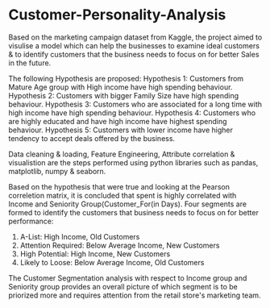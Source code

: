 # Customer-Personality-Analysis

Based on the marketing campaign dataset from Kaggle, the project aimed to visulise a model which can help the businesses to examine ideal customers & to identify customers that the
business needs to focus on for better Sales in the future.

The following Hypothesis are proposed:
Hypothesis 1: Customers from Mature Age group with High income have high spending behaviour.
Hypothesis 2: Customers with bigger Family Size have high spending behaviour.
Hypothesis 3: Customers who are associated for a long time with high income have high spending behaviour.
Hypothesis 4: Customers who are highly educated and have high income have highest spending behaviour.
Hypothesis 5: Customers with lower income have higher tendency to accept deals offered by the business.

Data cleaning & loading, Feature Engineering, Attribute correlation & visualistion are the steps performed using python libraries such as pandas, matplotlib, numpy & seaborn.

Based on the hypothesis that were true and looking at the Pearson correletion matrix, it is concluded that spent is highly correlated with Income and Seniority Group(Customer_For(in Days). 
Four segments are formed to identify the customers that business needs to focus on for better performance:

1. A-List: High Income, Old Customers
2. Attention Required: Below Average Income, New Customers
3. High Potential: High Income, New Customers
4. Likely to Loose: Below Average Income, Old Customers

The Customer Segmentation analysis with respect to Income group and Seniority group provides an overall picture of which segment is to be priorized more and requires attention from the retail store's marketing team.
